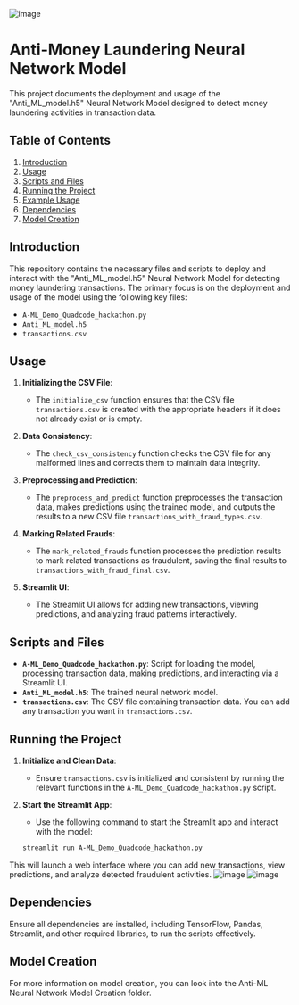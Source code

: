 ![image](https://github.com/andreou00/Anti-ML-Quadcode-hackathon-2024/assets/157217334/52d6a588-e895-4bd4-8f72-6cf165cb6f3f)

# Anti-Money Laundering Neural Network Model

This project documents the deployment and usage of the "Anti_ML_model.h5" Neural Network Model designed to detect money laundering activities in transaction data.

## Table of Contents

1. [Introduction](#introduction)
2. [Usage](#usage)
3. [Scripts and Files](#scripts-and-files)
4. [Running the Project](#running-the-project)
5. [Example Usage](#example-usage)
6. [Dependencies](#dependencies)
7. [Model Creation](#model-creation)

## Introduction

This repository contains the necessary files and scripts to deploy and interact with the "Anti_ML_model.h5" Neural Network Model for detecting money laundering transactions. The primary focus is on the deployment and usage of the model using the following key files:

- `A-ML_Demo_Quadcode_hackathon.py`
- `Anti_ML_model.h5`
- `transactions.csv`

## Usage

1. **Initializing the CSV File**:
   - The `initialize_csv` function ensures that the CSV file `transactions.csv` is created with the appropriate headers if it does not already exist or is empty.

2. **Data Consistency**:
   - The `check_csv_consistency` function checks the CSV file for any malformed lines and corrects them to maintain data integrity.

3. **Preprocessing and Prediction**:
   - The `preprocess_and_predict` function preprocesses the transaction data, makes predictions using the trained model, and outputs the results to a new CSV file `transactions_with_fraud_types.csv`.

4. **Marking Related Frauds**:
   - The `mark_related_frauds` function processes the prediction results to mark related transactions as fraudulent, saving the final results to `transactions_with_fraud_final.csv`.

5. **Streamlit UI**:
   - The Streamlit UI allows for adding new transactions, viewing predictions, and analyzing fraud patterns interactively.

## Scripts and Files

- **`A-ML_Demo_Quadcode_hackathon.py`**: Script for loading the model, processing transaction data, making predictions, and interacting via a Streamlit UI.
- **`Anti_ML_model.h5`**: The trained neural network model.
- **`transactions.csv`**: The CSV file containing transaction data. You can add any transaction you want in `transactions.csv`.

## Running the Project

1. **Initialize and Clean Data**:
   - Ensure `transactions.csv` is initialized and consistent by running the relevant functions in the `A-ML_Demo_Quadcode_hackathon.py` script.

2. **Start the Streamlit App**:
   - Use the following command to start the Streamlit app and interact with the model:
   ```bash
   streamlit run A-ML_Demo_Quadcode_hackathon.py


This will launch a web interface where you can add new transactions, view predictions, and analyze detected fraudulent activities.
![image](https://github.com/andreou00/Anti-ML-Quadcode-hackathon-2024/assets/157217334/98aac8cd-3111-489d-82e5-0bb6f06b951a)
![image](https://github.com/andreou00/Anti-ML-Quadcode-hackathon-2024/assets/157217334/1a7eb891-8229-4d2c-b923-27d3fe6d53e6)



## Dependencies
Ensure all dependencies are installed, including TensorFlow, Pandas, Streamlit, and other required libraries, to run the scripts effectively.

## Model Creation
For more information on model creation, you can look into the Anti-ML Neural Network Model Creation folder.

